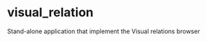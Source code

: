 visual_relation
===============

Stand-alone application that implement the Visual relations browser
